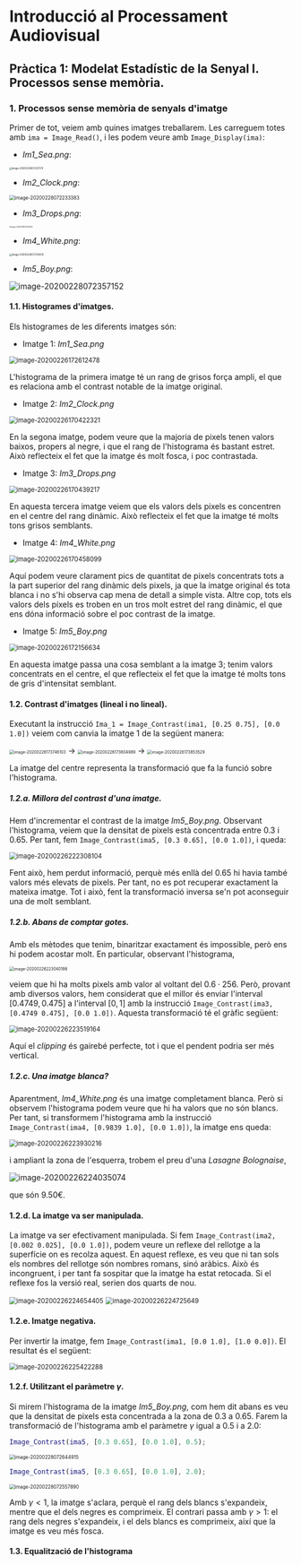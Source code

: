 # Introducció al Processament Audiovisual

## Pràctica 1: Modelat Estadístic de la Senyal I. Processos sense memòria.

### 1. Processos sense memòria de senyals d'imatge

Primer de tot, veiem amb quines imatges treballarem. Les carreguem totes amb `ima = Image_Read()`, i les podem veure amb `Image_Display(ima)`:

- *Im1_Sea.png*:

<img src="report.assets/image-20200228072207211.png" alt="image-20200228072207211" style="zoom:30%;" />

- *Im2_Clock.png*:

<img src="report.assets/image-20200228072233383.png" alt="image-20200228072233383" style="zoom:60%;" />

- *Im3_Drops.png*:

<img src="report.assets/image-20200228072253052.png" alt="image-20200228072253052" style="zoom:20%;" />

- *Im4_White.png*:

<img src="report.assets/image-20200228072318435.png" alt="image-20200228072318435" style="zoom:30%;" />

- *Im5_Boy.png*:

![image-20200228072357152](report.assets/image-20200228072357152.png)

#### 1.1. Histogrames d'imatges.

Els histogrames de les diferents imatges són:

- Imatge 1: *Im1_Sea.png*

<img src="report.assets/image-20200226172612478.png" alt="image-20200226172612478" style="zoom:80%;" />

L'histograma de la primera imatge té un rang de grisos força ampli, el que es relaciona amb el contrast notable de la imatge original.

- Imatge 2: *Im2_Clock.png*

<img src="report.assets/image-20200226170422321.png" alt="image-20200226170422321" style="zoom:80%;" />

En la segona imatge, podem veure que la majoria de pixels tenen valors baixos, propers al negre, i que el rang de l'histograma és bastant estret. Això reflecteix el fet que la imatge és molt fosca, i poc contrastada.

- Imatge 3: *Im3_Drops.png*

<img src="report.assets/image-20200226170439217.png" alt="image-20200226170439217" style="zoom:80%;" />

En aquesta tercera imatge veiem que els valors dels pixels es concentren en el centre del rang dinàmic. Això reflecteix el fet que la imatge té molts tons grisos semblants.

- Imatge 4: *Im4_White.png*

<img src="report.assets/image-20200226170458099.png" alt="image-20200226170458099" style="zoom:80%;" />

Aquí podem veure clarament pics de quantitat de pixels concentrats tots a la part superior del rang dinàmic dels pixels, ja que la imatge original és tota blanca i no s'hi observa cap mena de detall a simple vista. Altre cop, tots els valors dels píxels es troben en un tros molt estret del rang dinàmic, el que ens dóna informació sobre el poc contrast de la imatge.

- Imatge 5: *Im5_Boy.png*

<img src="report.assets/image-20200226172156634.png" alt="image-20200226172156634" style="zoom:80%;" />

En aquesta imatge passa una cosa semblant a la imatge 3; tenim valors concentrats en el centre, el que reflecteix el fet que la imatge té molts tons de gris d'intensitat semblant.

#### 1.2. Contrast d'imatges (lineal i no lineal).

Executant la instrucció `Ima_1 = Image_Contrast(ima1, [0.25 0.75], [0.0 1.0])` veiem com canvia la imatge 1 de la següent manera:

<img src="report.assets/image-20200226173746103.png" alt="image-20200226173746103" style="zoom:50%;" />				$\longrightarrow$					<img src="report.assets/image-20200226173804989.png" alt="image-20200226173804989" style="zoom:50%;" />				$\longrightarrow$		 <img src="report.assets/image-20200226173853529.png" alt="image-20200226173853529" style="zoom:50%;" />

La imatge del centre representa la transformació que fa la funció sobre l'histograma.

##### 1.2.a. Millora del contrast d'una imatge.

Hem d'incrementar el contrast de la imatge *Im5_Boy.png*. Observant l'histograma, veiem que la densitat de pixels està concentrada entre 0.3 i 0.65. Per tant, fem `Image_Contrast(ima5, [0.3 0.65], [0.0 1.0])`, i queda:

<img src="report.assets/image-20200226222308104.png" alt="image-20200226222308104" style="zoom:80%;" />

Fent això, hem perdut informació, perquè més enllà del 0.65 hi havia també valors més elevats de pixels. Per tant, no es pot recuperar exactament la mateixa imatge. Tot i això, fent la transformació inversa se'n pot aconseguir una de molt semblant.

##### 1.2.b. Abans de comptar gotes.

Amb els mètodes que tenim, binaritzar exactament és impossible, però ens hi podem acostar molt. En particular, observant l'histograma,

<img src="report.assets/image-20200226223040186.png" alt="image-20200226223040186" style="zoom:50%;" />

veiem que hi ha molts pixels amb valor al voltant del $0.6\cdot256$. Però, provant amb diversos valors, hem considerat que el millor és enviar l'interval $[0.4749,0.475]$ a l'interval $[0,1]$ amb la instrucció `Image_Contrast(ima3, [0.4749 0.475], [0.0 1.0])`. Aquesta transformació té el gràfic següent:

<img src="report.assets/image-20200226223519164.png" alt="image-20200226223519164" style="zoom: 80%;" />

Aquí el *clipping* és gairebé perfecte, tot i que el pendent podria ser més vertical.

##### 1.2.c. Una imatge blanca?

Aparentment, *Im4_White.png* és una imatge completament blanca. Però si observem l'histograma podem veure que hi ha valors que no són blancs. Per tant, si transformem l'histograma amb la instrucció `Image_Contrast(ima4, [0.9839 1.0], [0.0 1.0])`, la imatge ens queda:

<img src="report.assets/image-20200226223930216.png" alt="image-20200226223930216" style="zoom:80%;" />

i ampliant la zona de l'esquerra, trobem el preu d'una *Lasagne Bolognaise*,

![image-20200226224035074](report.assets/image-20200226224035074.png)

que són 9.50€.

#### 1.2.d. La imatge va ser manipulada.

La imatge va ser efectivament manipulada. Si fem `Image_Contrast(ima2, [0.002 0.025], [0.0 1.0])`, podem veure un reflexe del rellotge a la superfície on es recolza aquest. En aquest reflexe, es veu que ni tan sols els nombres del rellotge són nombres romans, sinó aràbics. Això és incongruent, i per tant fa sospitar que la imatge ha estat retocada. Si el reflexe fos la versió real, serien dos quarts de nou.

​									<img src="report.assets/image-20200226224654405.png" alt="image-20200226224654405" style="zoom:80%;" /> <img src="report.assets/image-20200226224725649.png" alt="image-20200226224725649" style="zoom:80%;" />

#### 1.2.e. Imatge negativa.

Per invertir la imatge, fem `Image_Contrast(ima1, [0.0 1.0], [1.0 0.0])`. El resultat és el següent:

<img src="report.assets/image-20200226225422288.png" alt="image-20200226225422288" style="zoom:80%;" />

#### 1.2.f. Utilitzant el paràmetre $\gamma$.

Si mirem l'histograma de la imatge *Im5_Boy.png*, com hem dit abans es veu que la densitat de pixels esta concentrada a la zona de 0.3 a 0.65. Farem la transformació de l'histograma amb el paràmetre $\gamma$ igual a 0.5 i a 2.0:

```matlab
Image_Contrast(ima5, [0.3 0.65], [0.0 1.0], 0.5);
```

<img src="report.assets/image-20200228072644915.png" alt="image-20200228072644915" style="zoom:60%;" />

```matlab
Image_Contrast(ima5, [0.3 0.65], [0.0 1.0], 2.0);
```

<img src="report.assets/image-20200228072557890.png" alt="image-20200228072557890" style="zoom:60%;" />

Amb $\gamma<1$, la imatge s'aclara, perquè el rang dels blancs s'expandeix, mentre que el dels negres es comprimeix. El contrari passa amb $\gamma>1$: el rang dels negres s'expandeix, i el dels blancs es comprimeix, així que la imatge es veu més fosca.

#### 1.3. Equalització de l'histograma

